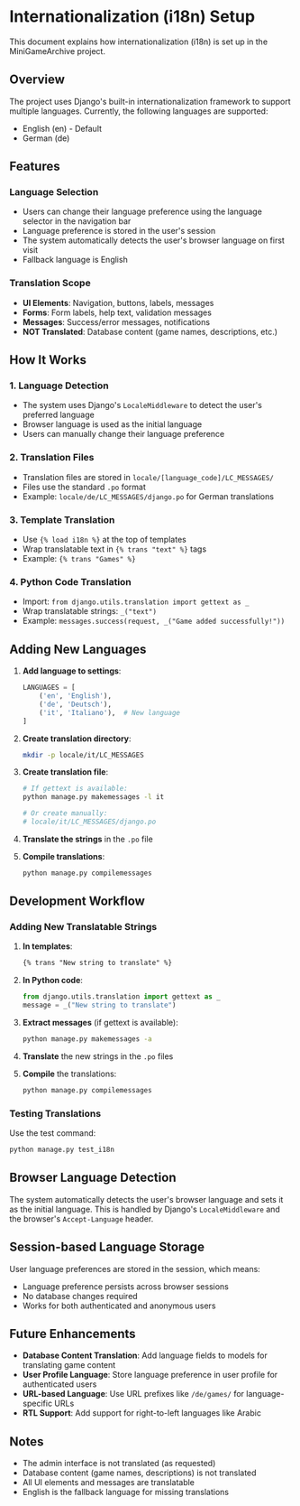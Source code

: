 # Internationalization (i18n) Setup

This document explains how internationalization (i18n) is set up in the MiniGameArchive project.

## Overview

The project uses Django's built-in internationalization framework to support multiple languages. Currently, the following languages are supported:

- English (en) - Default
- German (de)

## Features

### Language Selection
- Users can change their language preference using the language selector in the navigation bar
- Language preference is stored in the user's session
- The system automatically detects the user's browser language on first visit
- Fallback language is English

### Translation Scope
- **UI Elements**: Navigation, buttons, labels, messages
- **Forms**: Form labels, help text, validation messages
- **Messages**: Success/error messages, notifications
- **NOT Translated**: Database content (game names, descriptions, etc.)

## How It Works

### 1. Language Detection
- The system uses Django's `LocaleMiddleware` to detect the user's preferred language
- Browser language is used as the initial language
- Users can manually change their language preference

### 2. Translation Files
- Translation files are stored in `locale/[language_code]/LC_MESSAGES/`
- Files use the standard `.po` format
- Example: `locale/de/LC_MESSAGES/django.po` for German translations

### 3. Template Translation
- Use `{% load i18n %}` at the top of templates
- Wrap translatable text in `{% trans "text" %}` tags
- Example: `{% trans "Games" %}`

### 4. Python Code Translation
- Import: `from django.utils.translation import gettext as _`
- Wrap translatable strings: `_("text")`
- Example: `messages.success(request, _("Game added successfully!"))`

## Adding New Languages

1. **Add language to settings**:
   ```python
   LANGUAGES = [
       ('en', 'English'),
       ('de', 'Deutsch'),
       ('it', 'Italiano'),  # New language
   ]
   ```

2. **Create translation directory**:
   ```bash
   mkdir -p locale/it/LC_MESSAGES
   ```

3. **Create translation file**:
   ```bash
   # If gettext is available:
   python manage.py makemessages -l it
   
   # Or create manually:
   # locale/it/LC_MESSAGES/django.po
   ```

4. **Translate the strings** in the `.po` file

5. **Compile translations**:
   ```bash
   python manage.py compilemessages
   ```

## Development Workflow

### Adding New Translatable Strings

1. **In templates**:
   ```html
   {% trans "New string to translate" %}
   ```

2. **In Python code**:
   ```python
   from django.utils.translation import gettext as _
   message = _("New string to translate")
   ```

3. **Extract messages** (if gettext is available):
   ```bash
   python manage.py makemessages -a
   ```

4. **Translate** the new strings in the `.po` files

5. **Compile** the translations:
   ```bash
   python manage.py compilemessages
   ```

### Testing Translations

Use the test command:
```bash
python manage.py test_i18n
```

## Browser Language Detection

The system automatically detects the user's browser language and sets it as the initial language. This is handled by Django's `LocaleMiddleware` and the browser's `Accept-Language` header.

## Session-based Language Storage

User language preferences are stored in the session, which means:
- Language preference persists across browser sessions
- No database changes required
- Works for both authenticated and anonymous users

## Future Enhancements

- **Database Content Translation**: Add language fields to models for translating game content
- **User Profile Language**: Store language preference in user profile for authenticated users
- **URL-based Language**: Use URL prefixes like `/de/games/` for language-specific URLs
- **RTL Support**: Add support for right-to-left languages like Arabic

## Notes

- The admin interface is not translated (as requested)
- Database content (game names, descriptions) is not translated
- All UI elements and messages are translatable
- English is the fallback language for missing translations 